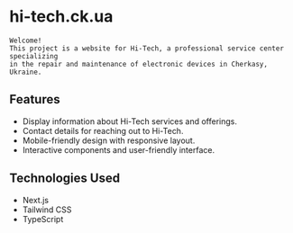 # hi-tech.ck.ua

```
Welcome!
This project is a website for Hi-Tech, a professional service center specializing
in the repair and maintenance of electronic devices in Cherkasy, Ukraine.
```
## Features

- Display information about Hi-Tech services and offerings.
- Contact details for reaching out to Hi-Tech.
- Mobile-friendly design with responsive layout.
- Interactive components and user-friendly interface.

## Technologies Used

- Next.js
- Tailwind CSS
- TypeScript
